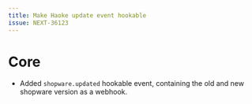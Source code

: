 ```yaml
---
title: Make Haoke update event hookable
issue: NEXT-36123
---
```

# Core
* Added `shopware.updated` hookable event, containing the old and new shopware version as a webhook.
